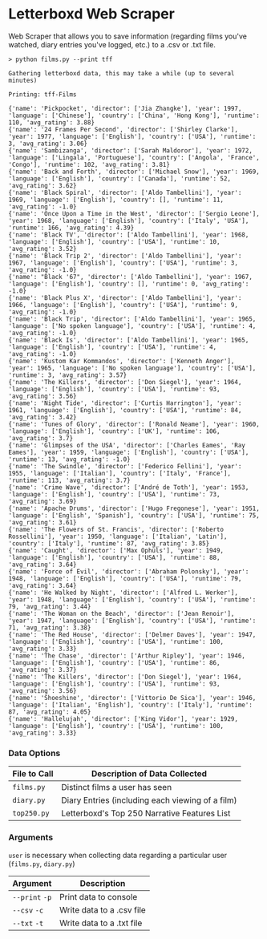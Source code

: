 # Letterboxd Web Scraper

Web Scraper that allows you to save information (regarding films you've watched,
diary entries you've logged, etc.) to a .csv  or .txt file.

```commandline
> python films.py --print tff 

Gathering letterboxd data, this may take a while (up to several minutes)

Printing: tff-Films

{'name': 'Pickpocket', 'director': ['Jia Zhangke'], 'year': 1997, 'language': ['Chinese'], 'country': ['China', 'Hong Kong'], 'runtime': 110, 'avg_rating': 3.88}
{'name': '24 Frames Per Second', 'director': ['Shirley Clarke'], 'year': 1977, 'language': ['English'], 'country': ['USA'], 'runtime': 3, 'avg_rating': 3.06}
{'name': 'Sambizanga', 'director': ['Sarah Maldoror'], 'year': 1972, 'language': ['Lingala', 'Portuguese'], 'country': ['Angola', 'France', 'Congo'], 'runtime': 102, 'avg_rating': 3.81}
{'name': 'Back and Forth', 'director': ['Michael Snow'], 'year': 1969, 'language': ['English'], 'country': ['Canada'], 'runtime': 52, 'avg_rating': 3.62}
{'name': 'Black Spiral', 'director': ['Aldo Tambellini'], 'year': 1969, 'language': ['English'], 'country': [], 'runtime': 11, 'avg_rating': -1.0}
{'name': 'Once Upon a Time in the West', 'director': ['Sergio Leone'], 'year': 1968, 'language': ['English'], 'country': ['Italy', 'USA'], 'runtime': 166, 'avg_rating': 4.39}
{'name': 'Black TV', 'director': ['Aldo Tambellini'], 'year': 1968, 'language': ['English'], 'country': ['USA'], 'runtime': 10, 'avg_rating': 3.52}
{'name': 'Black Trip 2', 'director': ['Aldo Tambellini'], 'year': 1967, 'language': ['English'], 'country': ['USA'], 'runtime': 3, 'avg_rating': -1.0}
{'name': "Black '67", 'director': ['Aldo Tambellini'], 'year': 1967, 'language': ['English'], 'country': [], 'runtime': 0, 'avg_rating': -1.0}
{'name': 'Black Plus X', 'director': ['Aldo Tambellini'], 'year': 1966, 'language': ['English'], 'country': ['USA'], 'runtime': 9, 'avg_rating': -1.0}
{'name': 'Black Trip', 'director': ['Aldo Tambellini'], 'year': 1965, 'language': ['No spoken language'], 'country': ['USA'], 'runtime': 4, 'avg_rating': -1.0}
{'name': 'Black Is', 'director': ['Aldo Tambellini'], 'year': 1965, 'language': ['English'], 'country': ['USA'], 'runtime': 4, 'avg_rating': -1.0}
{'name': 'Kustom Kar Kommandos', 'director': ['Kenneth Anger'], 'year': 1965, 'language': ['No spoken language'], 'country': ['USA'], 'runtime': 3, 'avg_rating': 3.57}
{'name': 'The Killers', 'director': ['Don Siegel'], 'year': 1964, 'language': ['English'], 'country': ['USA'], 'runtime': 93, 'avg_rating': 3.56}
{'name': 'Night Tide', 'director': ['Curtis Harrington'], 'year': 1961, 'language': ['English'], 'country': ['USA'], 'runtime': 84, 'avg_rating': 3.42}
{'name': 'Tunes of Glory', 'director': ['Ronald Neame'], 'year': 1960, 'language': ['English'], 'country': ['UK'], 'runtime': 106, 'avg_rating': 3.7}
{'name': 'Glimpses of the USA', 'director': ['Charles Eames', 'Ray Eames'], 'year': 1959, 'language': ['English'], 'country': ['USA'], 'runtime': 13, 'avg_rating': -1.0}
{'name': 'The Swindle', 'director': ['Federico Fellini'], 'year': 1955, 'language': ['Italian'], 'country': ['Italy', 'France'], 'runtime': 113, 'avg_rating': 3.7}
{'name': 'Crime Wave', 'director': ['André de Toth'], 'year': 1953, 'language': ['English'], 'country': ['USA'], 'runtime': 73, 'avg_rating': 3.69}
{'name': 'Apache Drums', 'director': ['Hugo Fregonese'], 'year': 1951, 'language': ['English', 'Spanish'], 'country': ['USA'], 'runtime': 75, 'avg_rating': 3.61}
{'name': 'The Flowers of St. Francis', 'director': ['Roberto Rossellini'], 'year': 1950, 'language': ['Italian', 'Latin'], 'country': ['Italy'], 'runtime': 87, 'avg_rating': 3.85}
{'name': 'Caught', 'director': ['Max Ophüls'], 'year': 1949, 'language': ['English'], 'country': ['USA'], 'runtime': 88, 'avg_rating': 3.64}
{'name': 'Force of Evil', 'director': ['Abraham Polonsky'], 'year': 1948, 'language': ['English'], 'country': ['USA'], 'runtime': 79, 'avg_rating': 3.64}
{'name': 'He Walked by Night', 'director': ['Alfred L. Werker'], 'year': 1948, 'language': ['English'], 'country': ['USA'], 'runtime': 79, 'avg_rating': 3.44}
{'name': 'The Woman on the Beach', 'director': ['Jean Renoir'], 'year': 1947, 'language': ['English'], 'country': ['USA'], 'runtime': 71, 'avg_rating': 3.38}
{'name': 'The Red House', 'director': ['Delmer Daves'], 'year': 1947, 'language': ['English'], 'country': ['USA'], 'runtime': 100, 'avg_rating': 3.33}
{'name': 'The Chase', 'director': ['Arthur Ripley'], 'year': 1946, 'language': ['English'], 'country': ['USA'], 'runtime': 86, 'avg_rating': 3.37}
{'name': 'The Killers', 'director': ['Don Siegel'], 'year': 1964, 'language': ['English'], 'country': ['USA'], 'runtime': 93, 'avg_rating': 3.56}
{'name': 'Shoeshine', 'director': ['Vittorio De Sica'], 'year': 1946, 'language': ['Italian', 'English'], 'country': ['Italy'], 'runtime': 87, 'avg_rating': 4.05}
{'name': 'Hallelujah', 'director': ['King Vidor'], 'year': 1929, 'language': ['English'], 'country': ['USA'], 'runtime': 100, 'avg_rating': 3.33}

```

### Data Options
| File to Call  | Description of Data Collected                    |
|---------------|--------------------------------------------------|
| ``films.py``  | Distinct films a user has seen                   |
| ``diary.py``  | Diary Entries (including each viewing of a film) |
| ``top250.py`` | Letterboxd's Top 250 Narrative Features List     |

### Arguments
``user`` is necessary when collecting data regarding a particular user (``films.py``, ``diary.py``)

| Argument           | Description               |
|--------------------|---------------------------|
| ``--print`` ``-p`` | Print data to console     |
| ``--csv`` ``-c``   | Write data to a .csv file |
| ``--txt`` ``-t``   | Write data to a .txt file |